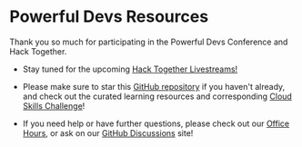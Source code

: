 # Powerful Devs Resources
Thank you so much for participating in the Powerful Devs Conference and Hack Together.

* Stay tuned for the upcoming [Hack Together Livestreams!](https://aka.ms/powerfuldevs/hack/schedule)

* Please make sure to star this [GitHub repository](https://aka.ms/powerfuldevs/hack) if you haven't already, and check out the curated learning resources and corresponding [Cloud Skills Challenge](https://aka.ms/PowerfulDevs/CSC)!

* If you need help or have further questions, please check out our [Office Hours](https://aka.ms/powerfuldevs/hack/OH), or ask on our [GitHub Discussions](https://aka.ms/powerfuldevs/hack/discussions) site!

